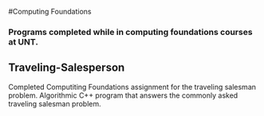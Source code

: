 #Computing Foundations
### Programs completed while in computing foundations courses at UNT.

## Traveling-Salesperson
Completed Computiting Foundations assignment for the traveling salesman problem.
Algorithmic C++ program that answers the commonly asked traveling salesman problem.
